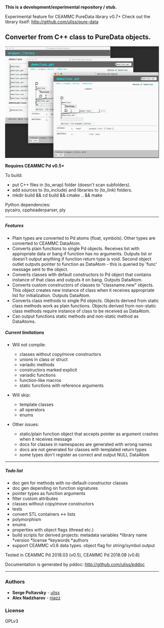 **This is a development/experimental repository / stub.** 

Experimental feature for CEAMMC PureData library v0.7+
Check out the library itself:
http://github.com/uliss/pure-data


## Converter from C++ class to PureData objects.

![screenshot](demo.png?raw=true "screenshot")

**Requires CEAMMC Pd v0.5+**

To build:
- put C++ files in (to_wrap) folder (doesn't scan subfolders).
- add sources to (to_include) and libraries to (to_link) folders.
- mkdir build && cd build && cmake .. && make
  
Python dependencies:  
pycairo, cppheaderparser, ply  

---
##### Features
  
- Plain types are converted to Pd atoms (float, symbols). Other types are converted to CEAMMC DataAtom.
- Converts plain functions to single Pd objects. Receives list with appropriate data or bang if function has no arguments. Outputs list or doesn't output anything if function return type is void. Second object outlet outputs pointer to function as DataAtom - this is queried by 'func' message sent to the object. 
- Converts classes with default constructors to Pd object that contains instance of that class and outputs it on bang. Outputs DataAtom.  
- Converts custom constructors of classes to "classname.new" objects. This object creates new instance of class when it receives appropriate list for initialization. Outputs DataAtom.  
- Converts class methods to single Pd objects. Objects derived from static class methods work as plain functions. Objects derived from non-static class methods require instance of class to be received as DataAtom.
- Can output functions static methods and non-static method as DataAtoms. 
  
##### Current limitations
  
- Will not compile:
  * classes without copy/move constructors
  * unions in class or struct
  * variadic methods
  * constructors marked explicit
  * variadic functions
  * function-like macros
  * static functions with reference arguments
  
- Will skip:
  * template classes
  * all operators
  * enums

- Other issues:
  * static/plain function object that accepts pointer as argument crashes when it receives message
  * docs for classes in namespaces are generated with wrong names
  * docs are not generated for classes with templated return types
  * some types don't register as correct and output NULL DataAtom
  
  
---
##### Todo list

- doc gen for methods with no-default-constructor classes
- doc gen depending on function signatures
- pointer types as function arguments
- filter custom attributes
- classes without copy/move constructors
- tests
- convert STL containers <-> lists
- polymorphism
- enums
- properties with object flags (thread etc.)
- build scripts for derived projects:
    metadata variables
    *library name
    *version
    *license
    *keywords
    *authors
- support CEAMMC v0.6 data types. object flag for string/symbol output

Tested in CEAMMC Pd 2018.03 (v0.5), CEAMMC Pd 2018.08 (v0.6)

Documentation is generated by pddoc:
http://github.com/uliss/pddoc

---
### Authors

* **Serge Poltavsky** - [uliss](https://github.com/uliss)
* **Alex Nadzharov** - [njazz](https://github.com/njazz)

### License
GPLv3
